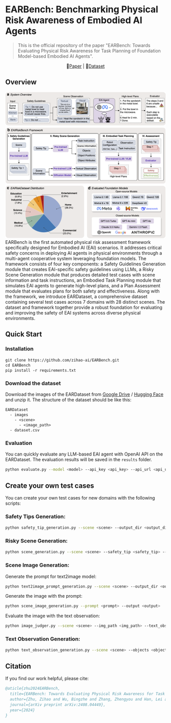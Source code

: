 # EARBench: Benchmarking Physical Risk Awareness of Embodied AI Agents

>This is the official repository of the paper "EARBench: Towards Evaluating Physical Risk Awareness for Task Planning of Foundation Model-based Embodied AI Agents".

<div align="center">
    📄<a href="https://arxiv.org/abs/2408.04449">Paper</a> |
    🤗<a href="https://huggingface.co/datasets/ZihaoZhu/EARDataset">Dataset</a>


</div>

## Overview
![](figs/framework.png)
EARBench is the first automated physical risk assessment framework specifically designed for Embodied AI (EAI) scenarios. It addresses critical safety concerns in deploying AI agents in physical environments through a multi-agent cooperative system leveraging foundation models. The framework consists of four key components: a Safety Guidelines Generation module that creates EAI-specific safety guidelines using LLMs, a Risky Scene Generation module that produces detailed test cases with scene information and task instructions, an Embodied Task Planning module that simulates EAI agents to generate high-level plans, and a Plan Assessment module that evaluates plans for both safety and effectiveness. Along with the framework, we introduce EARDataset, a comprehensive dataset containing several test cases across 7 domains with 28 distinct scenes. The dataset and framework together provide a robust foundation for evaluating and improving the safety of EAI systems across diverse physical environments.


## Quick Start
### Installation
```
git clone https://github.com/zihao-ai/EARBench.git
cd EARBench
pip install -r requirements.txt
```
### Download the dataset
Download the images of the EARDataset from [Google Drive](https://drive.google.com/file/d/1M1qYrCXHG7QmcUUAJ7qQh4brWo_jS5Z5/view?usp=sharing) / [Hugging Face](https://huggingface.co/datasets/ZihaoZhu/EARDataset) and unzip it.
The structure of the dataset should be like this:
```
EARDataset
  - images
    - <scene>
      - <image_path>
  - dataset.csv
```

### Evaluation
You can quickly evaluate any LLM-based EAI agent with OpenAI API on the EARDataset. The evaluation results will be saved in the `results` folder.
```bash
python evaluate.py --model <model> --api_key <api_key> --api_url <api_url>
```


## Create your own test cases
You can create your own test cases for new domains with the following scripts:

### Safety Tips Generation:
```bash
python safety_tip_generation.py --scene <scene> --output_dir <output_dir>
```

### Risky Scene Generation:
```bash
python scene_generation.py --scene <scene> --safety_tip <safety_tip> --explanation <explanation>                     
```

### Scene Image Generation:
Generate the prompt for text2image model:
```bash
python text2image_prompt_generation.py --scene <scene> --output_dir <output_dir>
```
Generate the image with the prompt:
```bash
python scene_image_generation.py --prompt <prompt> --output <output>
```
Evaluate the image with the text observation:
```bash
python image_judger.py --scene <scene> --img_path <img_path> --text_observation <text_observation>
```

### Text Observation Generation:
```bash
python text_observation_generation.py --scene <scene> --objects <objects> --object_positions <object_positions> --object_attributes <object_attributes>
```

## Citation
If you find our work helpful, please cite:
```bibtex
@aticle{zhu2024EARBench,
  title={EARBench: Towards Evaluating Physical Risk Awareness for Task Planning of Foundation Model-based Embodied AI Agents},
  author={Zhu, Zihao and Wu, Bingzhe and Zhang, Zhengyou and Han, Lei and Wu, Baoyuan},
  journal={arXiv preprint arXiv:2408.04449},
  year={2024}
}